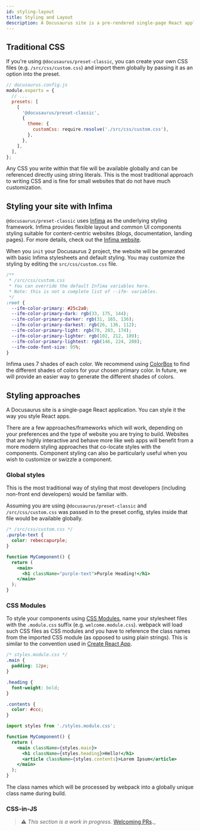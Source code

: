 ```yaml
---
id: styling-layout
title: Styling and Layout
description: A Docusaurus site is a pre-rendered single-page React application. You can style it the way you style React apps.
---
```


## Traditional CSS

If you're using `@docusaurus/preset-classic`, you can create your own CSS files (e.g. `/src/css/custom.css`) and import them globally by passing it as an option into the preset.

```js {8-10}
// docusaurus.config.js
module.exports = {
  // ...
  presets: [
    [
      '@docusaurus/preset-classic',
      {
        theme: {
          customCss: require.resolve('./src/css/custom.css'),
        },
      },
    ],
  ],
};
```

Any CSS you write within that file will be available globally and can be referenced directly using string literals. This is the most traditional approach to writing CSS and is fine for small websites that do not have much customization.

## Styling your site with Infima

`@docusaurus/preset-classic` uses [Infima](https://facebookincubator.github.io/infima/) as the underlying styling framework. Infima provides flexible layout and common UI components styling suitable for content-centric websites (blogs, documentation, landing pages). For more details, check out the [Infima website](https://facebookincubator.github.io/infima/).

When you `init` your Docusaurus 2 project, the website will be generated with basic Infima stylesheets and default styling. You may customize the styling by editing the `src/css/custom.css` file.

```css
/**
 * /src/css/custom.css
 * You can override the default Infima variables here.
 * Note: this is not a complete list of --ifm- variables.
 */
:root {
  --ifm-color-primary: #25c2a0;
  --ifm-color-primary-dark: rgb(33, 175, 144);
  --ifm-color-primary-darker: rgb(31, 165, 136);
  --ifm-color-primary-darkest: rgb(26, 136, 112);
  --ifm-color-primary-light: rgb(70, 203, 174);
  --ifm-color-primary-lighter: rgb(102, 212, 189);
  --ifm-color-primary-lightest: rgb(146, 224, 208);
  --ifm-code-font-size: 95%;
}
```

Infima uses 7 shades of each color. We recommend using [ColorBox](https://www.colorbox.io/) to find the different shades of colors for your chosen primary color. In future, we will provide an easier way to generate the different shades of colors.

<!-- TODO need more refinement here -->

## Styling approaches

A Docusaurus site is a single-page React application. You can style it the way you style React apps.

There are a few approaches/frameworks which will work, depending on your preferences and the type of website you are trying to build. Websites that are highly interactive and behave more like web apps will benefit from a more modern styling approaches that co-locate styles with the components. Component styling can also be particularly useful when you wish to customize or swizzle a component.

### Global styles

This is the most traditional way of styling that most developers (including non-front end developers) would be familiar with.

Assuming you are using `@docusaurus/preset-classic` and `/src/css/custom.css` was passed in to the preset config, styles inside that file would be available globally.

```css
/* /src/css/custom.css */
.purple-text {
  color: rebeccapurple;
}
```

```jsx
function MyComponent() {
  return (
    <main>
      <h1 className="purple-text">Purple Heading!</h1>
    </main>
  );
}
```

### CSS Modules

To style your components using [CSS Modules](https://github.com/css-modules/css-modules), name your stylesheet files with the `.module.css` suffix (e.g. `welcome.module.css`). webpack will load such CSS files as CSS modules and you have to reference the class names from the imported CSS module (as opposed to using plain strings). This is similar to the convention used in [Create React App](https://facebook.github.io/create-react-app/docs/adding-a-css-modules-stylesheet).

```css
/* styles.module.css */
.main {
  padding: 12px;
}

.heading {
  font-weight: bold;
}

.contents {
  color: #ccc;
}
```

```jsx
import styles from './styles.module.css';

function MyComponent() {
  return (
    <main className={styles.main}>
      <h1 className={styles.heading}>Hello!</h1>
      <article className={styles.contents}>Lorem Ipsum</article>
    </main>
  );
}
```

The class names which will be processed by webpack into a globally unique class name during build.

### CSS-in-JS

> :warning: _This section is a work in progress._ [Welcoming PRs](https://github.com/facebook/docusaurus/issues/1640).\_

